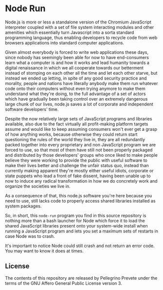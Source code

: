 # Node Run

Node.js is more or less a standalone version
of the Chromium JavaScript interpreter coupled
with a set of file system interacting modules
and other amenities which essentially turn
Javascript into a sorta standard programming
language, thus enabling developers to
recycle code from web browsers applications
into standard computer applications.

Given almost everybody is forced to write
web applications these days, since
nobody has seemingly been able for now to
have end-consumers learn what a computer
is and how it works and lead
humanity towards a digital renaissance
in which we all cooperate towards our
betterment instead of stomping on each other
all the time and let each other starve,
but instead we ended up letting,
in spite of any good security practice and
morality, people and nations have literally
anybody make them run whatever code onto their
computers without even trying anymore to
make them understand what they're doing,
to the full advantage of a set of
actors which have gradually been taking control
over an extremely dangerous large chunk of our lives,
node.js saves a lot of corporate and independent 
software developers' time.

Despite the now relatively large sets of JavaScript
programs and libraries available, also due to the fact
virtually all profit-making platform targets assume
and would like to keep assuming consumers won't
ever get a grasp of how anything works, because
otherwise they could return start questioning
the rules of the world they live in,
they are all redundantly packed together
into every proprietary and non JavaScript
program we are forced to use, so that most of them
have still not been properly packaged and distributed
by those developers' groups who once liked to
make people believe they were working to provide
the public with useful software to make their
lives better and challenge the unfair status quo,
instead than currently making apparent they're mostly
either useful idiots, corporate
or state puppets who lead a front of fake dissent,
having been unable up to now to induce any radical
transformation in how we do concretely work and
organize the societies we live in.

As a consequence of that, this node.js software
you're here because you need to use, still lacks
code to properly access shared libraries installed
as system packages.

So, in short, this `node-run` program you find in this source
repository is nothing more than a bash launcher
for Node which force it to load the shared JavaScript
libraries present onto your system-wide
install when running a JavaScript program
and lets you set a maximum sets of
restarts in case Node was to crash.

It's important to notice Node could
still crash and not return an error code.
You may want to know it does at times.

## License

The contents of this repository are released by
Pellegrino Prevete under the terms of the GNU
Affero General Public License version 3.
